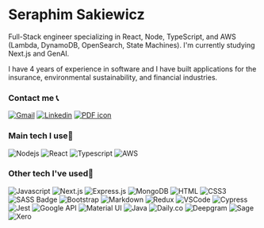 # Seraphim Sakiewicz
Full-Stack engineer specializing in React, Node, TypeScript, and AWS (Lambda, DynamoDB, OpenSearch, State Machines). I'm currently studying Next.js and GenAI.

 I have 4 years of experience in software and I have built applications for the insurance, environmental sustainability, and financial industries.

### Contact me 📞
<a href="mailto:seraphim.codes@gmail.com"><img alt="Gmail" src="https://img.shields.io/badge/Gmail-D14836?style=for-the-badge&logo=gmail&logoColor=white"/></a>
<a href="https://www.linkedin.com/in/seraphim-sakiewicz/"><img alt="Linkedin" src="https://img.shields.io/badge/LinkedIn-0077B5?style=for-the-badge&logo=linkedin&logoColor=white"/></a>
<a href="https://em09.short.gy/download-my-resume"><img alt="PDF icon" src="https://img.shields.io/badge/My_Resume-EA4335?style=for-the-badge&logo=adobe-acrobat-reader&logoColor=white"/></a>

### Main tech I use🔧
![Nodejs](https://img.shields.io/badge/Nodejs-3C873A?style=for-the-badge&labelColor=black&logo=node.js&logoColor=3C873A)
![React](https://img.shields.io/badge/-React-61DBFB?style=for-the-badge&labelColor=black&logo=react&logoColor=61DBFB)
![Typescript](https://img.shields.io/badge/Typescript-007acc?style=for-the-badge&labelColor=black&logo=typescript&logoColor=007acc)
![AWS](https://img.shields.io/badge/AWS-%23FF9900.svg?style=for-the-badge&logo=amazon-aws&logoColor=white)

### Other tech I've used🔧

![Javascript](https://img.shields.io/badge/Javascript-F0DB4F?style=for-the-badge&labelColor=black&logo=javascript&logoColor=F0DB4F)
![Next.js](https://img.shields.io/badge/next.js-000000?style=for-the-badge&logo=nextdotjs&logoColor=white)
![Express.js](https://img.shields.io/badge/Express.js-000000?style=for-the-badge&logo=express&logoColor=white)
![MongoDB](https://img.shields.io/badge/MongoDB-4EA94B?style=for-the-badge&logo=mongodb&logoColor=white)
![HTML](https://img.shields.io/badge/HTML5-E34F26?style=for-the-badge&logo=html5&logoColor=white)
![CSS3](https://img.shields.io/badge/CSS3-1572B6?style=for-the-badge&logo=css3&logoColor=white)
![SASS Badge](https://img.shields.io/badge/Sass-CC6699?style=for-the-badge&logo=sass&logoColor=white)
![Bootstrap](https://img.shields.io/badge/Bootstrap-563D7C?style=for-the-badge&logo=bootstrap&logoColor=white)
![Markdown](https://img.shields.io/badge/Markdown-000000?style=for-the-badge&logo=markdown&logoColor=white)
![Redux](https://img.shields.io/badge/Redux-593D88?style=for-the-badge&logo=redux&logoColor=white)
![VSCode](https://img.shields.io/badge/Visual_Studio-0078d7?style=for-the-badge&logo=visual%20studio&logoColor=white)
![Cypress](https://img.shields.io/badge/-cypress-%23E5E5E5?style=for-the-badge&logo=cypress&logoColor=058a5e)
![Jest](https://img.shields.io/badge/-jest-%23C21325?style=for-the-badge&logo=jest&logoColor=white)
![Google API](https://img.shields.io/badge/Google_API-4285F4?style=for-the-badge&logo=google-cloud&logoColor=white)
![Material UI](https://img.shields.io/badge/Material%20UI-007FFF?style=for-the-badge&logo=mui&logoColor=white)
![Java](https://img.shields.io/badge/java-%23ED8B00.svg?style=for-the-badge&logoColor=white)
![Daily.co](https://img.shields.io/badge/Daily.co-000000?style=for-the-badge&logo=dailydotco&logoColor=white)
![Deepgram](https://img.shields.io/badge/Deepgram-000000?style=for-the-badge&logo=deepgram&logoColor=white)
![Sage](https://img.shields.io/badge/Sage-00629B?style=for-the-badge&logo=sage&logoColor=white)
![Xero](https://img.shields.io/badge/Xero-13B5EA?style=for-the-badge&logo=xero&logoColor=white)


